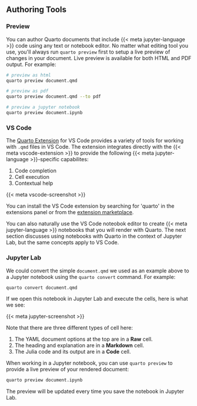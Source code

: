 ## Authoring Tools

### Preview

You can author Quarto documents that include {{< meta jupyter-language >}} code using any text or notebook editor. No matter what editing tool you use, you'll always run `quarto preview` first to setup a live preview of changes in your document. Live preview is available for both HTML and PDF output. For example:

``` bash
# preview as html
quarto preview document.qmd

# preview as pdf
quarto preview document.qmd --to pdf

# preview a jupyter notebook
quarto preview document.ipynb
```

### VS Code

The [Quarto Extension](https://marketplace.visualstudio.com/items?itemName=quarto.quarto) for VS Code provides a variety of tools for working with `.qmd` files in VS Code. The extension integrates directly with the {{< meta vscode-extension >}} to provide the following {{< meta jupyter-language >}}-specific capabilites:

1)  Code completion
2)  Cell execution
3)  Contextual help

{{< meta vscode-screenshot >}}


You can install the VS Code extension by searching for 'quarto' in the extensions panel or from the [extension marketplace](https://marketplace.visualstudio.com/items?itemName=quarto.quarto).

You can also naturally use the VS Code noteobok editor to create {{< meta jupyter-language >}} notebooks that you will render with Quarto. The next section discusses using notebooks with Quarto in the context of Jupyter Lab, but the same concepts apply to VS Code.

### Jupyter Lab

We could convert the simple `document.qmd` we used as an example above to a Jupyter notebook using the `quarto convert` command. For example:

``` bash
quarto convert document.qmd
```

If we open this notebook in Jupyter Lab and execute the cells, here is what we see:

{{< meta jupyter-screenshot >}}

Note that there are three different types of cell here:

1)  The YAML document options at the top are in a **Raw** cell.
2)  The heading and explanation are in a **Markdown** cell.
3)  The Julia code and its output are in a **Code** cell.

When working in a Jupyter notebook, you can use `quarto preview` to provide a live preview of your rendered document:

``` bash
quarto preview document.ipynb
```

The preview will be updated every time you save the notebook in Jupyter Lab.
